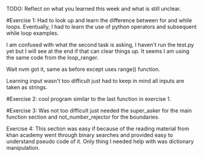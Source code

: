 TODO: Reflect on what you learned this week and what is still unclear.

#Exercise 1: 
Had to look up and learn the difference between for and while loops. Eventually, I had to learn the use of python operators and subsequent while loop examples.

I am confused with what the second task is asking, I haven't run the test.py yet but I will see at the end if that can clear things up. It seems I am using the same code from the loop_ranger.

Wait nvm got it, same as before except uses range() function.

Learning input wasn't too difficult just had to keep in mind all inputs are taken as strings.

#Exercise 2: 
cool program similar to the last function in exercise 1. 

#Exercise 3:
Was not too difficult just needed the super_asker for the main function section and not_number_rejector for the boundaries.

Exercise 4:
This section was easy if because of the reading material from khan academy went through binary searches and provided easy to understand pseudo code of it. Only thing I needed help with was dictionary manipulation.